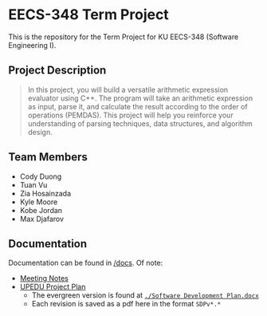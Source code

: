 # EECS-348 Term Project

This is the repository for the Term Project for KU EECS-348 (Software Engineering I).

## Project Description
> In this project, you will build a versatile arithmetic expression evaluator using C++. The program
will take an arithmetic expression as input, parse it, and calculate the result according to the order
of operations (PEMDAS). This project will help you reinforce your understanding of parsing
techniques, data structures, and algorithm design.

## Team Members
- Cody Duong
- Tuan Vu
- Zia Hosainzada
- Kyle Moore
- Kobe Jordan
- Max Djafarov

## Documentation
Documentation can be found in [/docs](/docs/). Of note:
- [Meeting Notes](/docs/meetings)
- [UPEDU Project Plan](/docs/project-plan)
  - The evergreen version is found at [`./Software Development Plan.docx`](/docs/project-plan/Software%20Development%20Plan.docx)
  - Each revision is saved as a pdf here in the format `SDPv*.*`